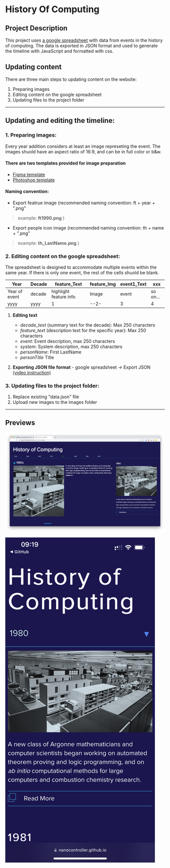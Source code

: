 # History Of Computing

## Project Description

This project uses [a google spreadsheet](https://docs.google.com/spreadsheets/d/1u_ZMDIF0vk718AzKeD3iGzv5BXSBvxNJdlmltV7HGl0/edit?usp=sharing) with data from events in the history of computing. 
The data is exported in JSON format and used to generate the timeline with JavaScript and formatted with css. 


## Updating content
There are three main steps to updating content on the website:

1. Preparing images
2. Editing content on the google spreadsheet
3. Updating files to the project folder

---

## Updating and editing the timeline:

### 1. Preparing images:
Every year addition considers at least an image represeting the event. The images shuold have an aspect ratio of 16:9, and can be in full color or b&w.

#### There are two templates provided for **image preparation** 
- [Figma template](https://www.figma.com/file/W8ChwB3qHAnRvmBoTpsqk0/History-of-Computing---Template?node-id=0%3A1) 
- [Photoshop template](https://drive.google.com/drive/folders/17NApWjLOzARIUxsEhXs5ns6BUC-oxgtH?usp=sharing)

#### Naming convention:
- Export featrue image (recommended naming convention: ft + year + ".png" 
> example: **ft1990.png** )
- Export people icon image (recommended naming convention: th + name + ".png" 
> example: **th_LastName.png** )

### 2. Editing content on the google spreadsheet:
The spreadsheet is designed to accommodate multiple events within the same year. If there is only one event, the rest of the cells shuold be blank.

| Year | Decade | feature_Text | feature_Img | event1_Text | xxx |
| --- | --- | --- | --- | --- | --- |
| Year of event | decade | highlight feature info | Image | event | so on... |
| yyyy | yyyy |  1 | --2- | 3 | 4 | 


1. **Editing text**
	- *decade_text* (summary text for the decade): Max 250 characters
	- *feature_text* (description text for the specific year): Max 250 characters
	- *event*: Event description, max 250 characters
	- *system*: System description, max 250 characters
	- *personName*: First LastName
	- *personTitle* Title

1. **Exporting JSON file format**
		- google spreadsheet -> Export JSON [(video instruction)](https://drive.google.com/file/d/1ZViOpQgwrdB-Kl7UiYf7MBo0cRa93zLl/view?usp=sharing)
		
### 3. Updating files to the project folder:
1. Replace existing "data.json" file
2. Upload new images to the images folder

---

## Previews 

![desktop screen capture](hoc-desktop.png)

![mobile screen capture](hoc-mobile.jpg)
